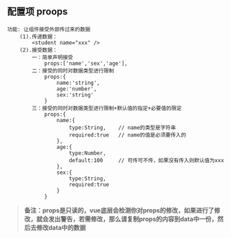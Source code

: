 ## 配置项 proops
    功能: 让组件接受外部传过来的数据
        (1).传递数据：
            <student name="xxx" />
        (2).接受数据：
            一：简单声明接受
                props:['name','sex','age'],
            二：接受的同时对数据类型进行限制
                props:{
                    name:'string',
                    age:'number',
                    sex:'string'
                }
            三：接受的同时对数据类型进行限制+默认值的指定+必要值的限定
                props:{
                    name:{
                        type:String,    // name的类型是字符串
                        required:true   // name的值是必须要传入的
                    },
                    age:{
                        type:Number,
                        default:100     // 可传可不传，如果没有传入则默认值为xxx
                    },
                    sex:{
                        type:String,
                        required:true
                    }
                }
><b>备注：props是只读的，vue底层会检测你对props的修改，如果进行了修改，就会发出警告，若需修改，那么请复制props的内容到data中一份，然后去修改data中的数据</b>